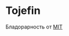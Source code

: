 # Tojefin

Бладорарность от [MIT](https://github.com/Tojefin/Tojefin/blob/main/%D0%9A%D1%83%D0%B7%D0%BD%D0%B5%D1%86%D0%BE%D0%B2%D0%9F%D0%94_%D0%91%D0%BB%D0%B0%D0%B3%D0%BE%D0%B4%D0%B0%D1%80%D0%BD%D0%BE%D1%81%D1%82%D1%8C_%D0%9C%D0%B8%D0%BD%D1%86%D0%B8%D1%84%D1%80%D1%8B_%D0%A8%D0%B0%D0%B4%D0%B0%D0%B5%D0%B2.pdf)
